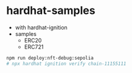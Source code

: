 # hardhat-samples

- with hardhat-ignition
- samples
  - ERC20
  - ERC721

```bash
npm run deploy:nft-debug:sepolia
# npx hardhat ignition verify chain-11155111
```
